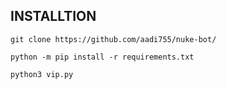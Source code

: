 ## INSTALLTION 
`` git clone https://github.com/aadi755/nuke-bot/ ``


`` python -m pip install -r requirements.txt ``



`` python3 vip.py ``
